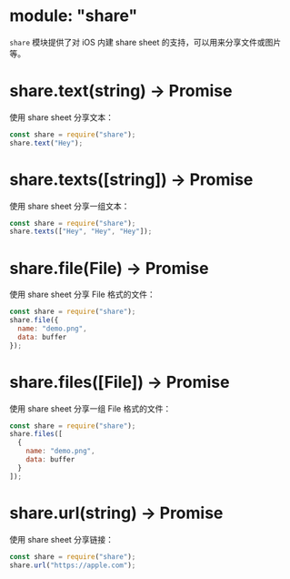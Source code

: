 # module: "share"

`share` 模块提供了对 iOS 内建 share sheet 的支持，可以用来分享文件或图片等。

# share.text(string) -> Promise

使用 share sheet 分享文本：

```js
const share = require("share");
share.text("Hey");
```

# share.texts([string]) -> Promise

使用 share sheet 分享一组文本：

```js
const share = require("share");
share.texts(["Hey", "Hey", "Hey"]);
```

# share.file(File) -> Promise

使用 share sheet 分享 File 格式的文件：

```js
const share = require("share");
share.file({
  name: "demo.png",
  data: buffer
});
```

# share.files([File]) -> Promise

使用 share sheet 分享一组 File 格式的文件：

```js
const share = require("share");
share.files([
  {
    name: "demo.png",
    data: buffer
  }
]);
```

# share.url(string) -> Promise

使用 share sheet 分享链接：

```js
const share = require("share");
share.url("https://apple.com");
```